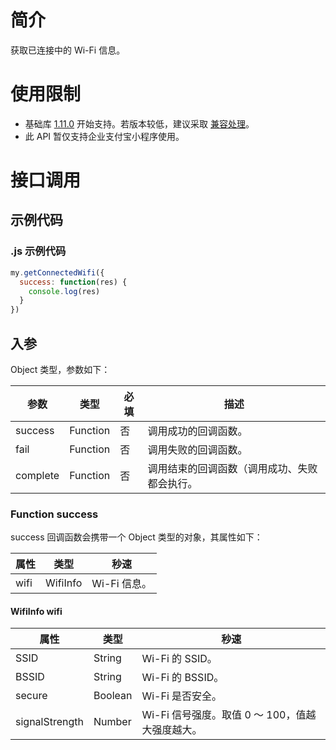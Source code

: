 # 简介
获取已连接中的 Wi-Fi 信息。

# 使用限制

- 基础库 [1.11.0](https://opendocs.alipay.com/mini/framework/compatibility) 开始支持。若版本较低，建议采取 [兼容处理](https://opendocs.alipay.com/mini/framework/compatibility)。
- 此 API 暂仅支持企业支付宝小程序使用。

# 接口调用

## 示例代码

### .js 示例代码

```javascript
my.getConnectedWifi({
  success: function(res) {
    console.log(res)
  }
})
```

## 入参
Object 类型，参数如下：

| **参数** | **类型** | **必填** | **描述** |
| --- | --- | --- | --- |
| success | Function | 否 | 调用成功的回调函数。 |
| fail | Function | 否 | 调用失败的回调函数。 |
| complete | Function | 否 | 调用结束的回调函数（调用成功、失败都会执行。 |

### Function success

success 回调函数会携带一个 Object 类型的对象，其属性如下：

| **属性** | **类型** | **秒速** |
| --- | --- | --- |
| wifi | WifiInfo | Wi-Fi 信息。 |

#### WifiInfo wifi

| **属性** | **类型** | **秒速** |
| --- | --- | --- |
| SSID | String | Wi-Fi 的 SSID。 |
| BSSID | String | Wi-Fi 的 BSSID。 |
| secure | Boolean | Wi-Fi 是否安全。 |
| signalStrength | Number | Wi-Fi 信号强度。取值 0 ～ 100，值越大强度越大。 |

